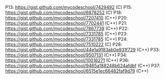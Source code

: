 P13: https://gist.github.com/mycodeschool/7429492 (C)
P15: https://gist.github.com/mycodeschool/6878252 (C)
P18: https://gist.github.com/mycodeschool/7207410 (C++)
P20: https://gist.github.com/mycodeschool/7702441 (C++)
P21: https://gist.github.com/mycodeschool/7867739 (C++)
P22: https://gist.github.com/mycodeschool/7331785 (C++)
P23: https://gist.github.com/mycodeschool/7331785 (C++)
P24: https://gist.github.com/mycodeschool/7510222 (C)
P28: https://gist.github.com/mycodeschool/44e1a9183ab0e931f729 (C++)
P33: https://gist.github.com/mycodeschool/9507131 (C++)
P34: https://gist.github.com/mycodeschool/10016271 (C++)
P36: https://gist.github.com/mycodeschool/9465a188248b624afdbf (C++)
P37: https://gist.github.com/mycodeschool/6515e1ec66482faf9d79 (C++)